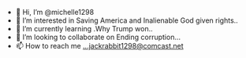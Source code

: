 - 👋 Hi, I’m @michelle1298
- 👀 I’m interested in Saving America and Inalienable God given rights..
- 🌱 I’m currently learning .Why Trump won..
- 💞️ I’m looking to collaborate on Ending corruption...
- 📫 How to reach me ...jackrabbit1298@comcast.net

<!---
michelle1298/michelle1298 is a ✨ special ✨ repository because its `README.md` (this file) appears on your GitHub profile.
You can click the Preview link to take a look at your changes.
--->
